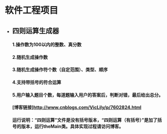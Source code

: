 
# 软件工程项目
* ## 四则运算生成器
  #### 1.操作数为100以内的整数、真分数
  #### 2.随机生成操作数
  #### 3.随机生成操作符个数（自定范围）、类型、顺序
  #### 4.支持带括号的符合运算
  #### 5.用户输入题目个数，每道题输入用户的答案后，判断对错，最后给出总分。
  #### [博客链接]http://www.cnblogs.com/VicLily/p/7602824.html
  #### 运行说明：“四则运算”文件是没有括号版本，“四则运算（有括号）”是加了括号的版本，运行theMain类。具体实现过程请访问博客。
